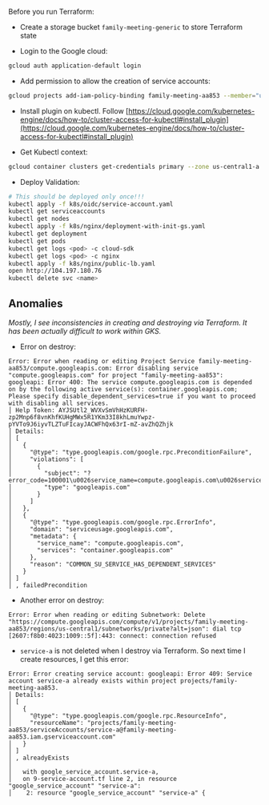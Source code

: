
Before you run Terraform:

- Create a storage bucket `family-meeting-generic` to store Terraform state

- Login to the Google cloud:

```bash
gcloud auth application-default login
```

- Add permission to allow the creation of service accounts:

```bash
gcloud projects add-iam-policy-binding family-meeting-aa853 --member="user:khaled.hikmat@gmail.com" --role="roles/iam.serviceAccountAdmin"
```

- Install plugin on kubectl. Follow [https://cloud.google.com/kubernetes-engine/docs/how-to/cluster-access-for-kubectl#install_plugin](https://cloud.google.com/kubernetes-engine/docs/how-to/cluster-access-for-kubectl#install_plugin)

- Get Kubectl context:

```bash
gcloud container clusters get-credentials primary --zone us-central1-a 
```

- Deploy Validation:

```bash
# This should be deployed only once!!!
kubectl apply -f k8s/oidc/service-account.yaml
kubectl get serviceaccounts
kubectl get nodes
kubectl apply -f k8s/nginx/deployment-with-init-gs.yaml
kubectl get deployment
kubectl get pods
kubectl get logs <pod> -c cloud-sdk
kubectl get logs <pod> -c nginx
kubectl apply -f k8s/nginx/public-lb.yaml
open http://104.197.180.76
kubectl delete svc <name>
```

## Anomalies

*Mostly, I see inconsistencies in creating and destroying via Terraform. It has been actually difficult to work within GKS.*

- Error on destroy:

```
Error: Error when reading or editing Project Service family-meeting-aa853/compute.googleapis.com: Error disabling service "compute.googleapis.com" for project "family-meeting-aa853": googleapi: Error 400: The service compute.googleapis.com is depended on by the following active service(s): container.googleapis.com; Please specify disable_dependent_services=true if you want to proceed with disabling all services.
│ Help Token: AYJSUtl2_WVXvSmVhHzKURFH-zp2Mnp6f8vnKhfKUHgMWx5R1YKm33I8khLmuYwpz-pYVTo9J6iyvTLZTuFIcayJACWFhQx63rI-mZ-avZhQZhjk
│ Details:
│ [
│   {
│     "@type": "type.googleapis.com/google.rpc.PreconditionFailure",
│     "violations": [
│       {
│         "subject": "?error_code=100001\u0026service_name=compute.googleapis.com\u0026services=container.googleapis.com",
│         "type": "googleapis.com"
│       }
│     ]
│   },
│   {
│     "@type": "type.googleapis.com/google.rpc.ErrorInfo",
│     "domain": "serviceusage.googleapis.com",
│     "metadata": {
│       "service_name": "compute.googleapis.com",
│       "services": "container.googleapis.com"
│     },
│     "reason": "COMMON_SU_SERVICE_HAS_DEPENDENT_SERVICES"
│   }
│ ]
│ , failedPrecondition
```

- Another error on destroy:

```
Error: Error when reading or editing Subnetwork: Delete "https://compute.googleapis.com/compute/v1/projects/family-meeting-aa853/regions/us-central1/subnetworks/private?alt=json": dial tcp [2607:f8b0:4023:1009::5f]:443: connect: connection refused
```

- `service-a` is not deleted when I destroy via Terraform. So next time I create resources, I get this error:

```
Error: Error creating service account: googleapi: Error 409: Service account service-a already exists within project projects/family-meeting-aa853.
│ Details:
│ [
│   {
│     "@type": "type.googleapis.com/google.rpc.ResourceInfo",
│     "resourceName": "projects/family-meeting-aa853/serviceAccounts/service-a@family-meeting-aa853.iam.gserviceaccount.com"
│   }
│ ]
│ , alreadyExists
│ 
│   with google_service_account.service-a,
│   on 9-service-account.tf line 2, in resource "google_service_account" "service-a":
│    2: resource "google_service_account" "service-a" {
```
